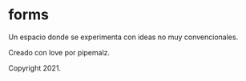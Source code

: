 # forms
Un espacio donde se experimenta con ideas no muy convencionales.

Creado con love por pipemalz.

Copyright 2021.
